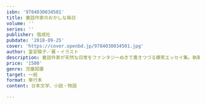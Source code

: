 ```yaml
---
isbn: '9784030034501'
title: 童話作家のおかしな毎日
volume: ''
series: ''
publisher: 偕成社
pubdate: '2018-09-25'
cover: 'https://cover.openbd.jp/9784030034501.jpg'
author: 富安陽子／著・イラスト
description: 童話作家が天然な日常をファンタジーぬきで書きつづる爆笑エッセイ集。執筆、講演、家事、育児。読者の共感を保証する一冊です。
price: '1500'
genre: 児童図書
target: 一般
format: 単行本
content: 日本文学、小説・物語

---
```


